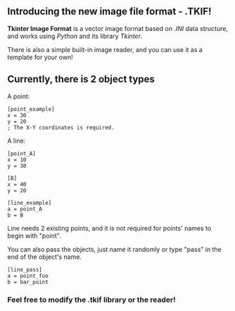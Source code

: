 ## Introducing the new image file format - .TKIF!

**Tkinter Image Format** is a vector image format based on *.INI* data structure, and works using *Python* and its library *Tkinter*.

There is also a simple built-in image reader, and you can use it as a template for your own!

## Currently, there is 2 object types
A point:
```
[point_example]
x = 30
y = 20
; The X-Y coordinates is required.
```
A line:
```
[point_A]
x = 10
y = 30

[B]
x = 40
y = 20

[line_example]
a = point_A
b = B
```
Line needs 2 existing points, and it is not required for points' names to begin with "point".

You can also pass the objects, just name it randomly or type "pass" in the end of the object's name.
```
[line_pass]
a = point_foo
b = bar_point
```

### Feel free to modify the .tkif library or the reader!
